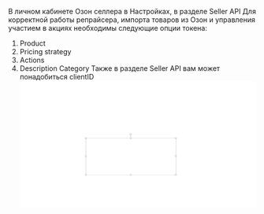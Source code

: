 В личном кабинете Озон селлера в Настройках, в разделе Seller API Для корректной работы репрайсера, импорта товаров из Озон и управления участием в акциях необходимы следующие опции токена:
1.	Product
2.	Pricing strategy
3.	Actions
4.	Description Category 
Также в разделе Seller API вам может понадобиться clientID
![clientID](../../media/img/ozon/clientID/clientID.png)